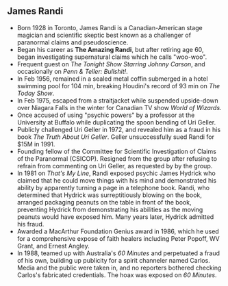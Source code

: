 James Randi
-----------

* Born 1928 in Toronto, James Randi is a Canadian-American stage magician and scientific skeptic best known as a challenger of paranormal claims and pseudoscience.
* Began his career as **The Amazing Randi**, but after retiring age 60, began investigating supernatural claims which he calls "woo-woo".
* Frequent guest on _The Tonight Show Starring Johnny Carson_, and occasionally on _Penn & Teller: Bullshit!_.
* In Feb 1956, remained in a sealed metal coffin submerged in a hotel swimming pool for 104 min, breaking Houdini's record of 93 min on _The Today Show_.
* In Feb 1975, escaped from a straitjacket while suspended upside-down over Niagara Falls in the winter for Canadian TV show _World of Wizards_.
* Once accused of using "psychic powers" by a professor at the University at Buffalo while duplicating the spoon bending of Uri Geller.
* Publicly challenged Uri Geller in 1972, and revealed him as a fraud in his book _The Truth About Uri Geller_. Geller unsuccessfully sued Randi for $15M in 1991.
* Founding fellow of the Committee for Scientific Investigation of Claims of the Paranormal (CSICOP). Resigned from the group after refusing to refrain from commenting on Uri Geller, as requested by by the group.
* In 1981 on _That's My Line_, Randi exposed psychic James Hydrick who claimed that he could move things with his mind and demonstrated his ability by apparently turning a page in a telephone book. Randi, who determined that Hydrick was surreptitiously blowing on the book, arranged packaging peanuts on the table in front of the book, preventing Hydrick from demonstrating his abilities as the moving peanuts would have exposed him. Many years later, Hydrick admitted his fraud.
* Awarded a MacArthur Foundation Genius award in 1986, which he used for a comprehensive expose of faith healers including Peter Popoff, WV Grant, and Ernest Angley.
* In 1988, teamed up with Australia's _60 Minutes_ and perpetuated a fraud of his own, building up publicity for a spirit channeler named Carlos. Media and the public were taken in, and no reporters bothered checking Carlos's fabricated credentials. The hoax was exposed on _60 Minutes_.
